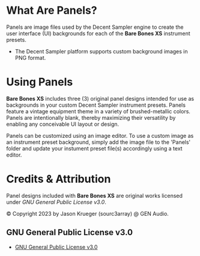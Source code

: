 # What Are Panels?

Panels are image files used by the Decent Sampler engine to create the user interface (UI) backgrounds for each of the **Bare Bones XS** instrument presets.

 - The Decent Sampler platform supports custom background images in PNG format.
 
# Using Panels

**Bare Bones XS** includes three (3) original panel designs intended for use as backgrounds in your custom Decent Sampler instrument presets. Panels feature a vintage equipment theme in a variety of brushed-metallic colors. Panels are intentionally blank, thereby maximizing their versatility by enabling any conceivable UI layout or design.

Panels can be customized using an image editor. To use a custom image as an instrument preset background, simply add the image file to the 'Panels' folder and update your instument preset file(s) accordingly using a text editor.


# Credits & Attribution

Panel designs included with **Bare Bones XS** are original works licensed under *GNU General Public License v3.0*.

© Copyright 2023 by Jason Krueger (sourc3array) @ GEN Audio.


## GNU General Public License v3.0

- [GNU General Public License v3.0]( https://www.gnu.org/licenses/gpl-3.0.en.html )
